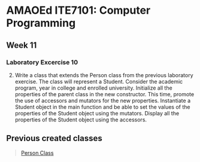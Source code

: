 # AMAOEd ITE7101: Computer Programming
## Week 11
### Laboratory Excercise 10

2.	Write a class that extends the Person class from the previous laboratory exercise.  The class will represent a Student. Consider the academic program, year in college and enrolled university. Initialize all the properties of the parent class in the new constructor.  This time, promote the use of accessors and mutators for the new properties.  Instantiate a Student object in the main function and be able to set the values of the properties of the Student object using the mutators.  Display all the properties of the Student object using the accessors.

## Previous created classes

>[Person Class](https://github.com/jephthah-orobia/AMAOEd-ComProg1-Week10/blob/Lab9-Q2/src/person.h)
